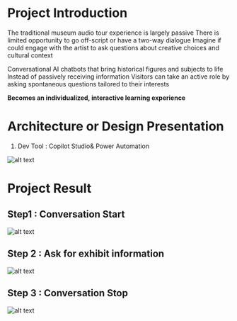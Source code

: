 
# Project Introduction

The traditional museum audio tour experience is largely passive
There is limited opportunity to go off-script or have a two-way dialogue
Imagine if could engage with the artist to ask questions about creative choices and cultural context

Conversational AI chatbots that bring historical figures and subjects to life 
Instead of passively receiving  information
Visitors can take an active role by asking spontaneous questions tailored 
to their interests

**Becomes an individualized, interactive learning experience**

# Architecture or Design Presentation

1. Dev Tool : Copilot Studio& Power Automation

![alt text](image.png)


# Project Result

## Step1 : Conversation Start  

![alt text](image-1.png)


## Step 2 : Ask for exhibit information

![alt text](image-2.png)

## Step 3 : Conversation  Stop

![alt text](image-3.png)